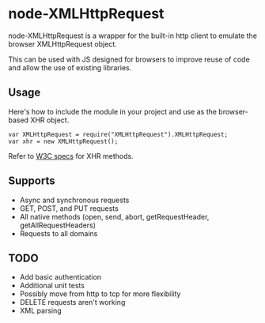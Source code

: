 # node-XMLHttpRequest #

node-XMLHttpRequest is a wrapper for the built-in http client to emulate the browser XMLHttpRequest object.

This can be used with JS designed for browsers to improve reuse of code and allow the use of existing libraries.

## Usage ##
Here's how to include the module in your project and use as the browser-based XHR object.

	var XMLHttpRequest = require("XMLHttpRequest").XMLHttpRequest;
	var xhr = new XMLHttpRequest();

Refer to [W3C specs](http://www.w3.org/TR/XMLHttpRequest/) for XHR methods.

## Supports ##

* Async and synchronous requests
* GET, POST, and PUT requests
* All native methods (open, send, abort, getRequestHeader,
  getAllRequestHeaders)
* Requests to all domains

## TODO ##

* Add basic authentication
* Additional unit tests
* Possibly move from http to tcp for more flexibility
* DELETE requests aren't working
* XML parsing
